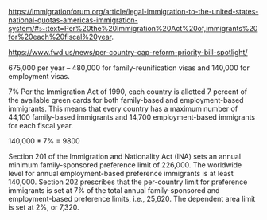 https://immigrationforum.org/article/legal-immigration-to-the-united-states-national-quotas-americas-immigration-system/#:~:text=Per%20the%20Immigration%20Act%20of,immigrants%20for%20each%20fiscal%20year.

https://www.fwd.us/news/per-country-cap-reform-priority-bill-spotlight/

675,000 per year – 480,000 for family-reunification visas and 140,000 for employment visas.

7%
Per the Immigration Act of 1990, each country is allotted 7 percent of the available green cards for both family-based and employment-based immigrants. This means that every country has a maximum number of 44,100 family-based immigrants and 14,700 employment-based immigrants for each fiscal year.


140,000 * 7% = 9800

Section 201 of the Immigration and Nationality Act (INA) sets an annual minimum family-sponsored preference limit of 226,000. The worldwide level for annual employment-based preference immigrants is at least 140,000. Section 202 prescribes that the per-country limit for preference immigrants is set at 7% of the total annual family-sponsored and employment-based preference limits, i.e., 25,620. The dependent area limit is set at 2%, or 7,320.